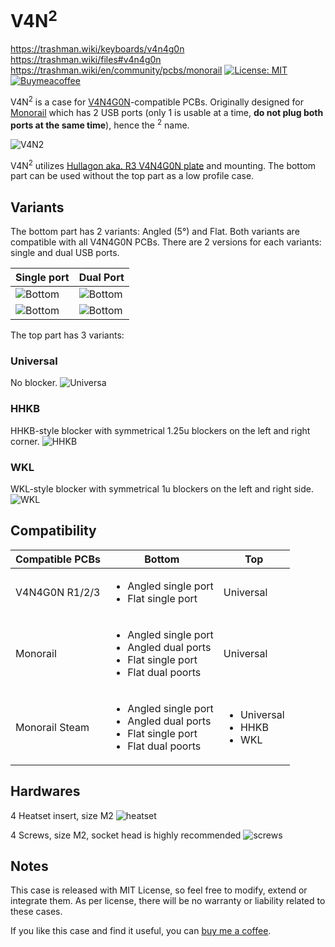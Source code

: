 # V4N<sup>2</sup>
https://trashman.wiki/keyboards/v4n4g0n
https://trashman.wiki/files#v4n4g0n
https://trashman.wiki/en/community/pcbs/monorail
[![License: MIT](https://img.shields.io/badge/License-MIT-yellow.svg)](https://opensource.org/licenses/MIT) [![Buymeacoffee](https://badgen.net/badge/icon/buymeacoffee?icon=buymeacoffee&label)](https://www.buymeacoffee.com/coffeeforba)

V4N<sup>2</sup> is a case for [V4N4G0N](https://trashman.wiki/keyboards/v4n4g0n)-compatible PCBs. Originally designed for [Monorail](https://trashman.wiki/en/community/pcbs/monorail) which has 2 USB ports (only 1 is usable at a time, **do not plug both ports at the same time**), hence the <sup>2</sup> name.

![V4N<sup>2</sup>](renders/V4N2v1.png "V4N2")

V4N<sup>2</sup> utilizes [Hullagon aka. R3 V4N4G0N plate](https://trashman.wiki/en/files#v4n4g0n) and mounting. The bottom part can be used without the top part as a low profile case.

## Variants

The bottom part has 2 variants: Angled (5&deg;) and Flat.
Both variants are compatible with all V4N4G0N PCBs. There are 2 versions for each variants: single and dual USB ports.

| Single port | Dual Port |
| --- | --- |
| ![Bottom](renders/bottom-angled-single.png "V4N2") | ![Bottom](renders/bottom-angled-dual.png "V4N2") |
| ![Bottom](renders/bottom-flat-single.png "V4N2") | ![Bottom](renders/bottom-flat-dual.png "V4N2") |

The top part has 3 variants:

### Universal

No blocker.
![Universa](renders/top-universal.png "Universal")

### HHKB

HHKB-style blocker with symmetrical 1.25u blockers on the left and right corner.
![HHKB](renders/top-hhkb.png "HHKB")

### WKL

WKL-style blocker with symmetrical 1u blockers on the left and right side.
![WKL](renders/top-wkl.png "WKL")

## Compatibility

| Compatible PCBs | Bottom | Top |
| --- | --- | --- |
| V4N4G0N R1/2/3 | <ul><li>Angled single port</li><li>Flat single port</li> | Universal |
| Monorail | <ul><li>Angled single port</li><li>Angled dual ports</li><li>Flat single port</li><li>Flat dual poorts</li></ul> | Universal |
| Monorail Steam | <ul><li>Angled single port</li><li>Angled dual ports</li><li>Flat single port</li><li>Flat dual poorts</li></ul> | <ul><li>Universal</li><li>HHKB</li><li>WKL</li></ul> |

## Hardwares

4 Heatset insert, size M2
![heatset](renders/support/m2-heatset-inserts.jpg "Heatset insert")

4 Screws, size M2, socket head is highly recommended
![screws](renders/support/m2-socket-head-screws.jpg "Screw")

## Notes

This case is released with MIT License, so feel free to modify, extend or integrate them. As per license, there will be no warranty or liability related to these cases.

If you like this case and find it useful, you can [buy me a coffee](https://www.buymeacoffee.com/coffeeforba).
